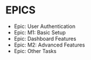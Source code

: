 # EPICS

- Epic: User Authentication
- Epic: M1: Basic Setup
- Epic: Dashboard Features
- Epic: M2: Advanced Features
- Epic: Other Tasks
